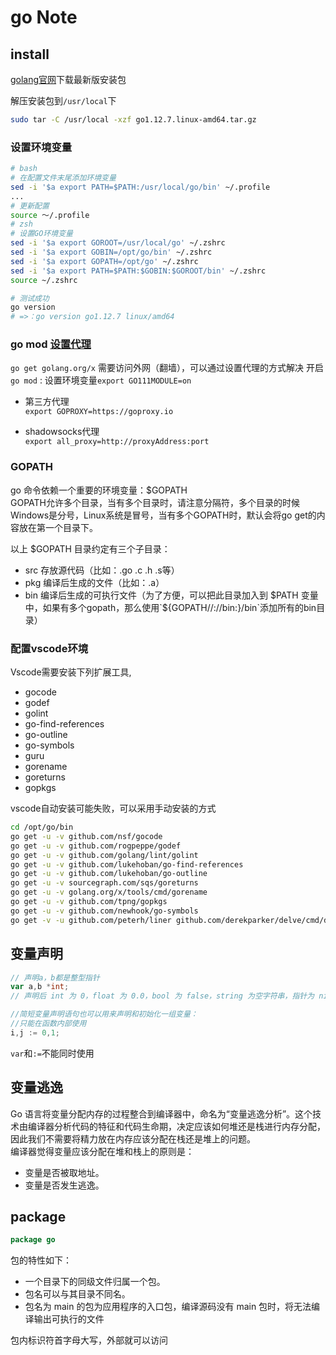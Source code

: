# go Note

## install

[golang官网](https://golang.google.cn/dl/)下载最新版安装包

解压安装包到`/usr/local`下

```sh
sudo tar -C /usr/local -xzf go1.12.7.linux-amd64.tar.gz
```

### 设置环境变量  

```sh
# bash
# 在配置文件末尾添加环境变量
sed -i '$a export PATH=$PATH:/usr/local/go/bin' ~/.profile
...
# 更新配置
source ～/.profile
# zsh
# 设置GO环境变量
sed -i '$a export GOROOT=/usr/local/go' ~/.zshrc
sed -i '$a export GOBIN=/opt/go/bin' ~/.zshrc
sed -i '$a export GOPATH=/opt/go' ~/.zshrc
sed -i '$a export PATH=$PATH:$GOBIN:$GOROOT/bin' ~/.zshrc
source ~/.zshrc

# 测试成功
go version
# =>：go version go1.12.7 linux/amd64
```

### go mod [设置代理](https://shockerli.net/post/go-get-golang-org-x-solution/)

`go get golang.org/x` 需要访问外网（翻墙），可以通过设置代理的方式解决
开启`go mod` : 设置环境变量`export GO111MODULE=on`

- 第三方代理  
  `export GOPROXY=https://goproxy.io`

- shadowsocks代理  
  `export all_proxy=http://proxyAddress:port`

### GOPATH

go 命令依赖一个重要的环境变量：$GOPATH  
GOPATH允许多个目录，当有多个目录时，请注意分隔符，多个目录的时候Windows是分号，Linux系统是冒号，当有多个GOPATH时，默认会将go get的内容放在第一个目录下。

以上 $GOPATH 目录约定有三个子目录：

- src 存放源代码（比如：.go .c .h .s等）
- pkg 编译后生成的文件（比如：.a）
- bin 编译后生成的可执行文件（为了方便，可以把此目录加入到 $PATH 变量中，如果有多个gopath，那么使用`${GOPATH//://bin:}/bin`添加所有的bin目录）

### 配置vscode环境

Vscode需要安装下列扩展工具,

- gocode
- godef
- golint
- go-find-references
- go-outline
- go-symbols
- guru
- gorename
- goreturns
- gopkgs

vscode自动安装可能失败，可以采用手动安装的方式

```sh
cd /opt/go/bin
go get -u -v github.com/nsf/gocode
go get -u -v github.com/rogpeppe/godef
go get -u -v github.com/golang/lint/golint
go get -u -v github.com/lukehoban/go-find-references
go get -u -v github.com/lukehoban/go-outline
go get -u -v sourcegraph.com/sqs/goreturns
go get -u -v golang.org/x/tools/cmd/gorename
go get -u -v github.com/tpng/gopkgs
go get -u -v github.com/newhook/go-symbols
go get -v -u github.com/peterh/liner github.com/derekparker/delve/cmd/dlv
```

## 变量声明

```go
// 声明a，b都是整型指针
var a,b *int;
// 声明后 int 为 0，float 为 0.0，bool 为 false，string 为空字符串，指针为 nil

//简短变量声明语句也可以用来声明和初始化一组变量：
//只能在函数内部使用
i,j := 0,1;
```

`var`和`:=`不能同时使用

## 变量逃逸

Go 语言将变量分配内存的过程整合到编译器中，命名为“变量逃逸分析”。这个技术由编译器分析代码的特征和代码生命期，决定应该如何堆还是栈进行内存分配，因此我们不需要将精力放在内存应该分配在栈还是堆上的问题。  
编译器觉得变量应该分配在堆和栈上的原则是：

- 变量是否被取地址。
- 变量是否发生逃逸。

## package

```go
package go
```

包的特性如下：

- 一个目录下的同级文件归属一个包。
- 包名可以与其目录不同名。
- 包名为 main 的包为应用程序的入口包，编译源码没有 main 包时，将无法编译输出可执行的文件

 包内标识符首字母大写，外部就可以访问
